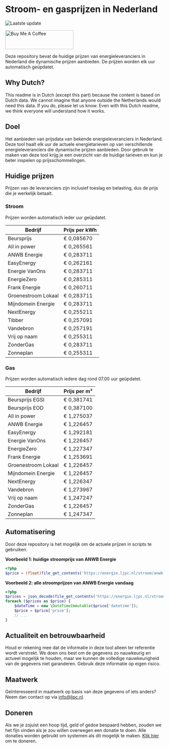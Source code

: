 # Stroom- en gasprijzen in Nederland

![Laatste update](https://img.shields.io/badge/laatste%20update-2024--10--04%2016%3A00%20CET-brightgreen)

<a href="https://www.buymeacoffee.com/Lars-" target="_blank"><img src="https://cdn.buymeacoffee.com/buttons/v2/default-orange.png" alt="Buy Me A Coffee" height="60" style="height: 60px !important;width: 217px !important;" ></a>

Deze repository bevat de huidige prijzen van energieleveranciers in Nederland die dynamische prijzen aanbieden. De prijzen worden elk uur automatisch geüpdatet.

## Why Dutch?

This readme is in Dutch (except this part) because the content is based on Dutch data. We cannot imagine that anyone outside the Netherlands would need this data. If you do, please let us know. Even with this Dutch readme, we think
everyone will understand how it works.

## Doel

Het aanbieden van prijsdata van bekende energieleveranciers in Nederland. Deze tool haalt elk uur de actuele energietarieven op van verschillende energieleveranciers die dynamische prijzen aanbieden. Door gebruik te maken van deze tool
krijg je een overzicht van de huidige tarieven en kun je beter inspelen op prijsschommelingen.

## Huidige prijzen

Prijzen van de leveranciers zijn inclusief toeslag en belasting, dus de prijs die je werkelijk betaalt.

### Stroom

Prijzen worden automatisch ieder uur geüpdatet.

 Bedrijf | Prijs per kWh 
---------|---------------
Beursprijs | € 0,085670
All in power | € 0,265561
ANWB Energie | € 0,283711
EasyEnergy | € 0,262161
Energie VanOns | € 0,283711
EnergieZero | € 0,285311
Frank Energie | € 0,260711
Groenestroom Lokaal | € 0,283711
Mijndomein Energie | € 0,283711
NextEnergy | € 0,255211
Tibber | € 0,257091
Vandebron | € 0,257191
Vrij op naam | € 0,255311
ZonderGas | € 0,283711
Zonneplan | € 0,255311


### Gas

Prijzen worden automatisch iedere dag rond 07.00 uur geüpdatet.

 Bedrijf | Prijs per m³ 
---------|--------------
Beursprijs EGSI | € 0,381741
Beursprijs EOD | € 0,387100
All in power | € 1,275037
ANWB Energie | € 1,226457
EasyEnergy | € 1,292181
Energie VanOns | € 1,226457
EnergieZero | € 1,227347
Frank Energie | € 1,253691
Groenestroom Lokaal | € 1,226457
Mijndomein Energie | € 1,226457
NextEnergy | € 1,226347
Vandebron | € 1,273967
Vrij op naam | € 1,247247
ZonderGas | € 1,226457
Zonneplan | € 1,247347


## Automatisering

Door deze repository is het mogelijk om de actuele prijzen in scripts te gebruiken.

**Voorbeeld 1: huidige stroomprijs van ANWB Energie**

```php
<?php
$price = (float)file_get_contents('https://energie.ljpc.nl/stroom/anwb-energie-nu.txt');

```

**Voorbeeld 2: alle stroomprijzen van ANWB Energie vandaag**

```php
<?php
$prices = json_decode(file_get_contents('https://energie.ljpc.nl/stroom/all-in-power-vandaag.json'),true);
foreach ($prices as $price) {
    $dateTime = new \DateTimeImmutable($price['datetime']);
    $price = $price['price'];
    // ...
}
```

## Actualiteit en betrouwbaarheid

Houd er rekening mee dat de informatie in deze tool alleen ter referentie wordt verstrekt. We doen ons best om de gegevens zo nauwkeurig en actueel mogelijk te houden, maar we kunnen de volledige nauwkeurigheid van de gegevens niet
garanderen. Gebruik deze informatie op eigen risico.

## Maatwerk

Geïnteresseerd in maatwerk op basis van deze gegevens of iets anders? Neem dan contact op
via [info@ljpc.nl](mailto:info@ljpc.nl?subject=Energie%20prijzen).

## Doneren

Als we je zojuist een hoop tijd, geld of gedoe bespaard hebben, zouden we het fijn vinden als je zou willen overwegen een
donatie te doen. Alle donaties worden gebruikt om systemen als dit mogelijk te
maken. [Klik hier](https://www.buymeacoffee.com/Lars-) om te doneren.
